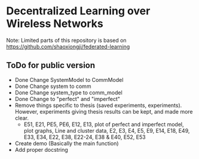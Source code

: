 # Decentralized Learning over Wireless Networks

Note: Limited parts of this repository is based on https://github.com/shaoxiongji/federated-learning

## ToDo for public version 
* Done Change SystemModel to CommModel
* Done Change system to comm
* Done Change system_type to comm_model
* Done Change to "perfect" and "imperfect"
* Remove things specific to thesis (saved experiments, experiments). However, experiments giving thesis results can be kept, and made more clear.
    * E51, E21, PE5, PE6, E12, E13, plot of perfect and imperfect model, plot graphs, Line and cluster data, E2, E3, E4, E5, E9, E14, E18, E49, E33, E34, E22, E38, E22-24, E38 & E40, E52, E53
* Create demo
    (Basically the main function)
* Add proper docstring

